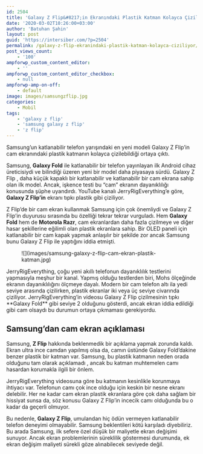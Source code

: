 ```yaml
---
id: 2504
title: 'Galaxy Z Flip&#8217;in Ekranındaki Plastik Katman Kolayca Çiziliyor'
date: '2020-03-02T10:26:00+03:00'
author: 'Batuhan Şahin'
layout: post
guid: 'https://intersiber.com/?p=2504'
permalink: /galaxy-z-flip-ekranindaki-plastik-katman-kolayca-ciziliyor/
post_views_count:
    - '100'
ampforwp_custom_content_editor:
    - ''
ampforwp_custom_content_editor_checkbox:
    - null
ampforwp-amp-on-off:
    - default
image: images/samsungzflip.jpg
categories:
    - Mobil
tags:
    - 'galaxy z flip'
    - 'samsung galaxy z flip'
    - 'z flip'
---
```


Samsung’un katlanabilir telefon yarışındaki en yeni modeli Galaxy Z Flip’in cam ekranındaki plastik katmanın kolayca çizilebildiği ortaya çıktı.

Samsung, **Galaxy Fold** ile katlanabilir bir telefon yayınlayan ilk Android cihaz üreticisiydi ve bilindiği üzeren yeni bir model daha piyasaya sürdü. Galaxy Z Flip , daha küçük kapaklı bir katlanabilir ve katlanabilir bir cam ekrana sahip olan ilk model. Ancak, işkence testi bu “cam” ekranın dayanıklılığı konusunda şüphe uyandırdı. YouTube kanalı JerryRigEverything’e göre, **Galaxy Z Flip’in** ekranı tıpkı plastik gibi çiziliyor.

Z Flip’de bir cam ekran kullanmak Samsung için çok önemliydi ve Galaxy Z Flip’in duyurusu sırasında bu özelliği tekrar tekrar vurguladı. Hem **Galaxy Fold** hem de **Motorola Razr**, cam ekranlardan daha fazla çizilmeye ve diğer hasar şekillerine eğilimli olan plastik ekranlara sahip. Bir OLED paneli için katlanabilir bir cam kapak yapmak anlaşılır bir şekilde zor ancak Samsung bunu Galaxy Z Flip ile yaptığını iddia etmişti.

<div class="wp-block-image"><figure class="aligncenter size-large">![](images/samsung-galaxy-z-flip-cam-ekran-plastik-katman.jpg)</figure></div>JerryRigEverything, çoğu yeni akıllı telefonun dayanıklılık testlerini yapmasıyla meşhur bir kanal. Yapmış olduğu testlerden biri, Mohs ölçeğinde ekranın dayanıklılığını ölçmeye dayalı. Modern bir cam telefon altı ila yedi seviye arasında çizilirken, plastik ekranlar iki veya üç seviye civarında çiziliyor. JerryRigEverything’in videosu Galaxy Z Flip çizilmesinin tıpkı **Galaxy Fold** gibi seviye 2 olduğunu gösterdi, ancak ekran iddia edildiği gibi cam olsaydı bu durumun ortaya çıkmaması gerekiyordu.

## Samsung’dan cam ekran açıklaması

Samsung, **Z Flip** hakkında beklenmedik bir açıklama yapmak zorunda kaldı. Ekran ultra ince camdan yapılmış olsa da, camın üstünde Galaxy Fold’dakine benzer plastik bir katman var. Samsung, bu plastik katmanın neden orada olduğunu tam olarak açıklamadı , ancak bu katman muhtemelen camı hasardan korumakla ilgili bir önlem.

JerryRigEverything videosuna göre bu katmanın kesinlikle korunmaya ihtiyacı var. Telefonun camı çok ince olduğu için keskin bir nesne ekranı delebilir. Her ne kadar cam ekran plastik ekranlara göre çok daha sağlam bir hissiyat sunsa da, söz konusu Galaxy Z Flip’in incecik camı olduğunda bu o kadar da geçerli olmuyor.

Bu nedenle, **Galaxy Z Flip**, umulandan hiç ödün vermeyen katlanabilir telefon deneyimi olmayabilir. Samsung beklentileri kötü karşıladı diyebiliriz. Bu arada Samsung, ilk sefere özel düşük bir maliyetle ekran değişimi sunuyor. Ancak ekran problemlerinin süreklilik göstermesi durumunda, ek ekran değişim maliyeti sürekli göze alınabilecek seviyede değil.